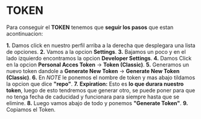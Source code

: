 # TOKEN 

Para conseguir el **TOKEN** tenemos que **seguir los pasos** que estan acontinuacion:

**1.** Damos click en nuestro perfil arriba a la derecha que desplegara una lista de opciones.
**2.** Vamos a la opcion **Settings**.
**3.** Bajamos un poco y en el lado izquierdo encontramos la opcion **Developer Settings**.
**4.** Damos Click en la opcion **Personal Acces Token** -> **Token (Classic)**.
**5.** Generamos un nuevo token dandole a **Generate New Token** -> **Generate New Token (Classic)**.
**6.** En *NOTE* le ponemos el nombre de token y mas abajo tildamos la opcion que dice **"repo"**.
**7.** **Expiration:** Esto es **lo que durara nuestro token**, luego de esto tendremos que generar otro, se puede poner para que no tenga fecha de caducidad y funcionara para siempre hasta que se elimine.
**8.** Luego vamos abajo de todo y ponemos **"Generate Token"**.
**9.** Copiamos el Token.

